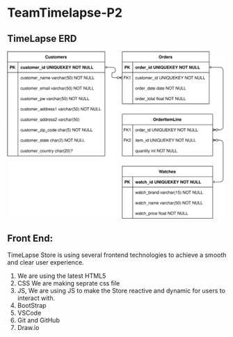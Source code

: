 # TeamTimelapse-P2

## TimeLapse ERD
![TimeLapse ERD](TimeLapse.ERD.svg)

## Front End:

TimeLapse Store is using several frontend technologies to achieve a smooth and clear user experience.


1. <HTML5> We are using the latest HTML5
2. CSS We are making seprate css file
3. JS, We are using JS to make the Store reactive and dynamic for users to interact with.
4. BootStrap
5. VSCode
6. Git and GitHub
7. Draw.io
